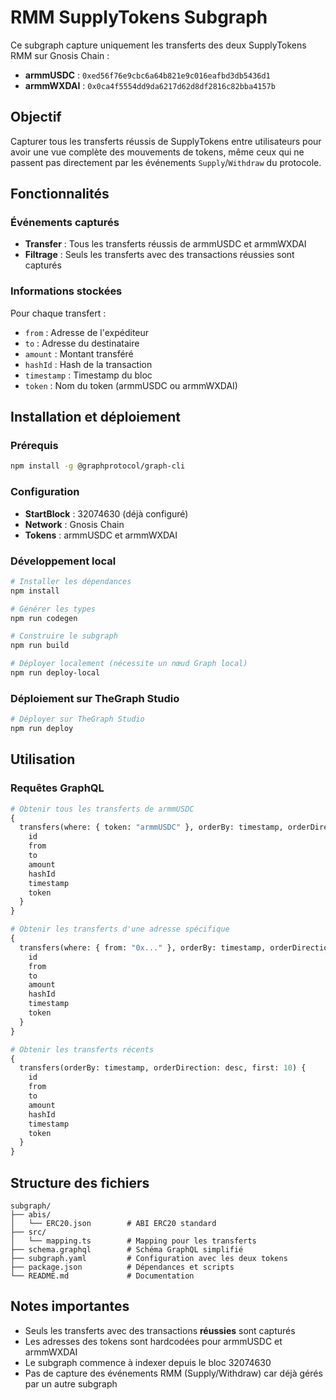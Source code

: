 # RMM SupplyTokens Subgraph

Ce subgraph capture uniquement les transferts des deux SupplyTokens RMM sur Gnosis Chain :
- **armmUSDC** : `0xed56f76e9cbc6a64b821e9c016eafbd3db5436d1`
- **armmWXDAI** : `0x0ca4f5554dd9da6217d62d8df2816c82bba4157b`

## Objectif

Capturer tous les transferts réussis de SupplyTokens entre utilisateurs pour avoir une vue complète des mouvements de tokens, même ceux qui ne passent pas directement par les événements `Supply`/`Withdraw` du protocole.

## Fonctionnalités

### Événements capturés

- **Transfer** : Tous les transferts réussis de armmUSDC et armmWXDAI
- **Filtrage** : Seuls les transferts avec des transactions réussies sont capturés

### Informations stockées

Pour chaque transfert :
- `from` : Adresse de l'expéditeur
- `to` : Adresse du destinataire  
- `amount` : Montant transféré
- `hashId` : Hash de la transaction
- `timestamp` : Timestamp du bloc
- `token` : Nom du token (armmUSDC ou armmWXDAI)

## Installation et déploiement

### Prérequis

```bash
npm install -g @graphprotocol/graph-cli
```

### Configuration

- **StartBlock** : 32074630 (déjà configuré)
- **Network** : Gnosis Chain
- **Tokens** : armmUSDC et armmWXDAI

### Développement local

```bash
# Installer les dépendances
npm install

# Générer les types
npm run codegen

# Construire le subgraph
npm run build

# Déployer localement (nécessite un nœud Graph local)
npm run deploy-local
```

### Déploiement sur TheGraph Studio

```bash
# Déployer sur TheGraph Studio
npm run deploy
```

## Utilisation

### Requêtes GraphQL

```graphql
# Obtenir tous les transferts de armmUSDC
{
  transfers(where: { token: "armmUSDC" }, orderBy: timestamp, orderDirection: desc) {
    id
    from
    to
    amount
    hashId
    timestamp
    token
  }
}

# Obtenir les transferts d'une adresse spécifique
{
  transfers(where: { from: "0x..." }, orderBy: timestamp, orderDirection: desc) {
    id
    from
    to
    amount
    hashId
    timestamp
    token
  }
}

# Obtenir les transferts récents
{
  transfers(orderBy: timestamp, orderDirection: desc, first: 10) {
    id
    from
    to
    amount
    hashId
    timestamp
    token
  }
}
```

## Structure des fichiers

```
subgraph/
├── abis/
│   └── ERC20.json        # ABI ERC20 standard
├── src/
│   └── mapping.ts        # Mapping pour les transferts
├── schema.graphql        # Schéma GraphQL simplifié
├── subgraph.yaml         # Configuration avec les deux tokens
├── package.json          # Dépendances et scripts
└── README.md             # Documentation
```

## Notes importantes

- Seuls les transferts avec des transactions **réussies** sont capturés
- Les adresses des tokens sont hardcodées pour armmUSDC et armmWXDAI
- Le subgraph commence à indexer depuis le bloc 32074630
- Pas de capture des événements RMM (Supply/Withdraw) car déjà gérés par un autre subgraph 